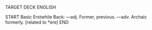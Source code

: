 TARGET DECK
ENGLISH

START
Basic
Erstwhile
Back: —adj. Former, previous. —adv. Archaic formerly. [related to *ere]
END
